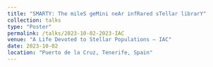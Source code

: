 ```yaml
---
title: "SMARTY: The mileS geMini neAr infRared sTellar librarY"
collection: talks
type: "Poster"
permalink: /talks/2023-10-02-2023-IAC
venue: "A Life Devoted to Stellar Populations – IAC"
date: 2023-10-02
location: "Puerto de la Cruz, Tenerife, Spain"
---
```

